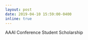 ```yaml
---
layout: post
date: 2019-04-10 15:59:00-0400
inline: true
---
```


AAAI Conference Student Scholarship
